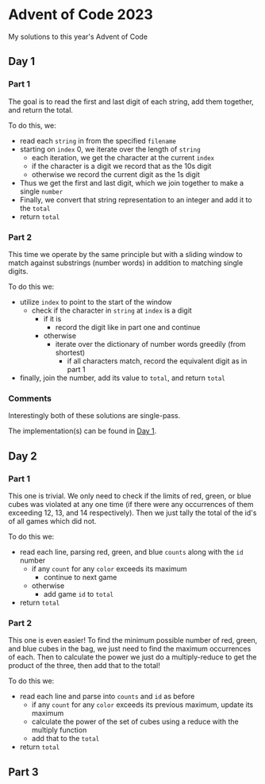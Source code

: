 # Advent of Code 2023

My solutions to this year's Advent of Code

## Day 1

### Part 1

The goal is to read the first and last digit of each string, add them together, and return the total.

To do this, we:
* read each `string` in from the specified `filename`
* starting on `index` 0, we iterate over the length of `string`
  * each iteration, we get the character at the current `index`
  * if the character is a digit we record that as the 10s digit
  * otherwise we record the current digit as the 1s digit
* Thus we get the first and last digit, which we join together to make a single `number`
* Finally, we convert that string representation to an integer and add it to the `total`
* return `total`

### Part 2

This time we operate by the same principle but with a sliding window to match against substrings (number words) in addition to matching single digits. 

To do this we:
* utilize `index` to point to the start of the window
  * check if the character in `string` at `index` is a digit
    * if it is
      * record the digit like in part one and continue
    * otherwise
      * iterate over the dictionary of number words greedily (from shortest)
        * if all characters match, record the equivalent digit as in part 1
* finally, join the number, add its value to `total`, and return `total`

### Comments

Interestingly both of these solutions are single-pass.

The implementation(s) can be found in [Day 1]().



## Day 2

### Part 1

This one is trivial. We only need to check if the limits of red, green, or blue cubes
was violated at any one time (if there were any occurrences of them exceeding 12, 13,
and 14 respectively). Then we just tally the total of the id's of all games which did
not.

To do this we:
* read each line, parsing red, green, and blue `counts` along with the `id` number
  * if any `count` for any `color` exceeds its maximum
    * continue to next game
  * otherwise
    * add game `id` to `total`
* return `total`

### Part 2

This one is even easier! To find the minimum possible number of red, green, and blue
cubes in the bag, we just need to find the maximum occurrences of each. Then to
calculate the power we just do a multiply-reduce to get the product of the three, then
add that to the total!

To do this we:
* read each line and parse into
  `counts` and `id` as before
  * if any `count` for any `color` exceeds its previous maximum, update its maximum
  * calculate the power of the set of cubes using a reduce with the multiply function
  * add that to the `total`
* return `total`

## Part 3